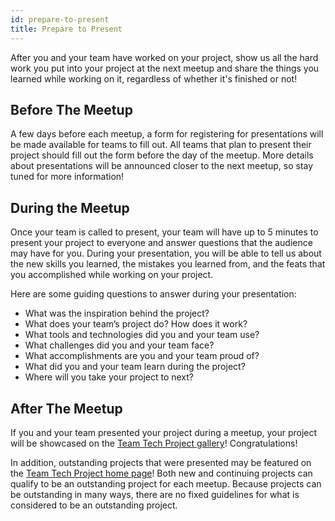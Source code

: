 ```yaml
---
id: prepare-to-present
title: Prepare to Present
---
```


After you and your team have worked on your project, show us all the hard work you put into your project at the next meetup and share the things you learned while working on it, regardless of whether it's finished or not!

## Before The Meetup

A few days before each meetup, a form for registering for presentations will be made available for teams to fill out. All teams that plan to present their project should fill out the form before the day of the meetup. More details about presentations will be announced closer to the next meetup, so stay tuned for more information!

## During the Meetup

Once your team is called to present, your team will have up to 5 minutes to present your project to everyone and answer questions that the audience may have for you. During your presentation, you will be able to tell us about the new skills you learned, the mistakes you learned from, and the feats that you accomplished while working on your project.

Here are some guiding questions to answer during your presentation:

- What was the inspiration behind the project?
- What does your team’s project do? How does it work?
- What tools and technologies did you and your team use?
- What challenges did you and your team face?
- What accomplishments are you and your team proud of?
- What did you and your team learn during the project?
- Where will you take your project to next?

## After The Meetup

If you and your team presented your project during a meetup, your project will be showcased on the [Team Tech Project gallery](/gallery)! Congratulations!

In addition, outstanding projects that were presented may be featured on the [Team Tech Project home page](/)! Both new and continuing projects can qualify to be an outstanding project for each meetup. Because projects can be outstanding in many ways, there are no fixed guidelines for what is considered to be an outstanding project.
